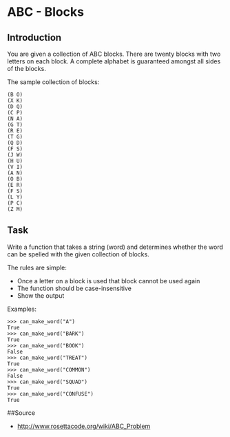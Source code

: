 # ABC - Blocks

## Introduction

You are given a collection of ABC blocks. There are twenty blocks with two letters on each block. A complete alphabet is guaranteed amongst all sides of the blocks. 

The sample collection of blocks:

```
(B O)
(X K)
(D Q)
(C P)
(N A)
(G T)
(R E)
(T G)
(Q D)
(F S)
(J W)
(H U)
(V I)
(A N)
(O B)
(E R)
(F S)
(L Y)
(P C)
(Z M)
```

## Task

Write a function that takes a string (word) and determines whether the word can be spelled with the given collection of blocks.

The rules are simple:

* Once a letter on a block is used that block cannot be used again  
* The function should be case-insensitive  
* Show the output

Examples:

```
>>> can_make_word("A")
True
>>> can_make_word("BARK")
True
>>> can_make_word("BOOK")
False
>>> can_make_word("TREAT")
True
>>> can_make_word("COMMON")
False
>>> can_make_word("SQUAD")
True
>>> can_make_word("CONFUSE")
True
```

##Source

* http://www.rosettacode.org/wiki/ABC_Problem
